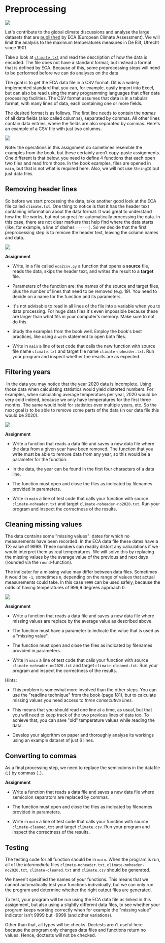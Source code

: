 # Preprocessing

![](temperature.png)

Let's contribute to the global climate discussions and analyse the large datasets that are [published](https://www.ecad.eu/dailydata/predefinedseries.php) by ECA (European Climate Assessment). We will limit the analysis to the maximum temperatures measures in De Bilt, Utrecht since 1901.

Take a look at [`climate.txt`](climate.txt) and read the description of how the data is encoded. The file does not have a standard format, but instead a format that is defined by ECA. Because of this, some preprocessing steps will need to be performed before we can do analyses on the data.

The goal is to get the ECA data file in a CSV format. Dit is a widely implemented standard that you can, for example, easily import into Excel, but can also be read using the many programming languages that offer data processing facilities. The CSV format assumes that data is in a tabular format, with many lines of data, each containing one or more fields.

The desired format is as follows. The first line needs to contain the *names* of all data fields (also called columns), separated by commas. All other lines contain data entries, where the fields are also separated by commas. Here's an example of a CSV file with just two columns.

![](telefoon.png)

Note: the operations in this assignment do sometimes resemble the examples from the book, but these certainly aren't copy-paste assignments. One different is that below, you need to define 4 functions that each open two files and read from those. In the book examples, files are opened in `main`, but that is not what is required here. Also, we will not use `StringIO` but just data files.

## Removing header lines

So before we start processing the data, take another good look at the ECA file called `climate.txt`. One thing to notice is that it has the header text containing information about the data format. It was great to understand how the file works, but not so great for automatically processing the data. In this case, there are not clear markers that help find where the data starts (like, for example, a line of dashes `------`). So we decide that the first preprocessing step is to remove the header text, leaving the column names and data.

![](step1.png)

**Assignment**

- Write, in a file called `eca2csv.py` a function that opens a **source** file, reads the data, skips the header text, and writes the result to a **target** file.

- Parameters of the function are: the names of the source and target files, plus the number of lines that need to be removed (e.g. 19). You need to decide on a name for the function and its parameters.

- It's not advisable to read in all lines of the file into a variable when you to data processing. For huge data files it's even impossible because these are larger than what fits in your computer's memory. Make sure to not do this.

- Study the examples from the book well. Employ the book's best practices, like using a `with` statement to open both files.

- Write in `main` a line of test code that calls the new function with source file name `climate.txt` and target file name `climate-noheader.txt`. Run your program and inspect whether the results are as expected.

## Filtering years
​
In the data you may notice that the year 2020 data is incomplete. Using those data when calculating statistics would yield distorted numbers. For examples, when calculating average temperatues per year, 2020 would be very cold indeed, because we only have temperatures for the first three months. The same would hold for statistics over multiple years, etc. So the next goal is to be able to remove some parts of the data (in our data file this would be 2020).

![](step2.png)

**Assignment**

- Write a function that reads a data file and saves a new data file where the data from a given year have been removed. The function that you write must be able to remove data from any year, so this would be a parameter for the function.

- In the data, the year can be found in the first four characters of a data line.

- The function must open and close the files as indicated by filenames provided in parameters.

- Write in `main` a line of test code that calls your function with source `climate-noheader.txt` and target `climate-noheader-no2020.txt`. Run your program and inspect the correctness of the results.

## Cleaning missing values

The data contains some "missing values": dates for which no measurements have been recorded. In the ECA data file these dates have a TX-value of 9999. These numbers can readily distort any calculations if we would interpret them as real temperatures. We will solve this by replacing the missing values by the avarage value of the previous and next days (rounded via the `round`-function).

The indicator for a missing value may differ between data files. Sometimes it would be `-1`, sometimes `0`, depending on the range of values that actual measurements could take. In this case `9999` can be used safely, because the odds of having temperatures of 999,9 degrees approach 0.

![](step3.png)

**Assignment**

- Write a function that reads a data file and saves a new data file where missing values are replace by the average value as described above.

- The function must have a parameter to indicate the value that is used as a "missing value".

- The function must open and close the files as indicated by filenames provided in parameters.

- Write in `main` a line of test code that calls your function with source `climate-noheader-no2020.txt` and target `climate-cleaned.txt`. Run your program and inspect the correctness of the results.

Hints:

- This problem is somewhat more involved than the other steps. You can use the "readline technique" from the book (page 181), but to calculate missing values you need access to *three consecutive lines*.

- This means that you should read one line at a time, as usual, but that you will need to keep track of the two previous lines of data too. To achieve that, you can save "old" temperature values while reading the data.

- Develop your algorithm on paper and thoroughly analyse its workings using an example dataset of just 6 lines.

## Converting to commas

As a final processing step, we need to replace the semicolons in the datafile (`;`) by commas (`,`).

**Assignment**

- Write a function that reads a data file and saves a new data file where semicolon separators are replaced by commas.

- The function must open and close the files as indicated by filenames provided in parameters.

- Write in `main` a line of test code that calls your function with source `climate-cleaned.txt` and target `climate.csv`. Run your program and inspect the correctness of the results.

## Testing

The testing code for all function should be in `main`. When the program is run, all of the *intermediate* files `climate-noheader.txt`, `climate-noheader-no2020.txt`, `climate-cleaned.txt` and `climate.csv` should be generated.

We haven't specified the names of your functions. This means that we cannot automatically test your functions individually, but we can only run the program and determine whether the right output files are generated.

To test, your program will be run using the ECA data file as linked in this assignment, but also using a slightly different data files, to see whether your program keeps working correctly when for example the "missing value" indicator isn't 9999 but -9999 (and other variations).

Other than that, all types will be checks. Doctests aren't useful here because the program only changes data files and functions return no values. Hence, doctests will not be checked.

